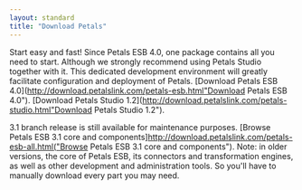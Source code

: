 ```yaml
---
layout: standard
title: "Download Petals"
--- 
```

Start easy and fast! Since Petals ESB 4.0, one package contains all you need to start. Although we strongly recommend using Petals Studio together with it. This dedicated development environment will greatly facilitate configuration and deployment of Petals.
[Download Petals ESB 4.0](http://download.petalslink.com/petals-esb.html"Download Petals ESB 4.0").
[Download Petals Studio 1.2](http://download.petalslink.com/petals-studio.html"Download Petals Studio 1.2").

3.1 branch release is still available for maintenance purposes.
[Browse Petals ESB 3.1 core and components]http://download.petalslink.com/petals-esb-all.html("Browse Petals ESB 3.1 core and components").
Note: in older versions, the core of Petals ESB, its connectors and transformation engines, as well as other development and administration tools. So you'll have to manually download every part you may need.
